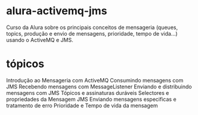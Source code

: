 # alura-activemq-jms
Curso da Alura sobre os principais conceitos de mensageria (queues, topics, produção e envio de mensagens, prioridade, tempo de vida...) usando o ActiveMQ e JMS.

# tópicos
Introdução ao Mensageria com ActiveMQ
Consumindo mensagens com JMS
Recebendo mensagens com MessageListener
Enviando e distribuindo mensagens com JMS
Tópicos e assinaturas duráveis
Selectores e propriedades da Mensagem JMS
Enviando mensagens especificas e tratamento de erro
Prioridade e Tempo de vida da mensagem
